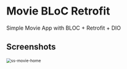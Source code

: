 # Movie BLoC Retrofit

Simple Movie App with BLOC + Retrofit + DIO

## Screenshots

<img src="https://github.com/fionicholas/Movie-BLOC-Retrofit/blob/master/screenshot/movie.png" alt="ss-movie-home" style="zoom:75%;" />
